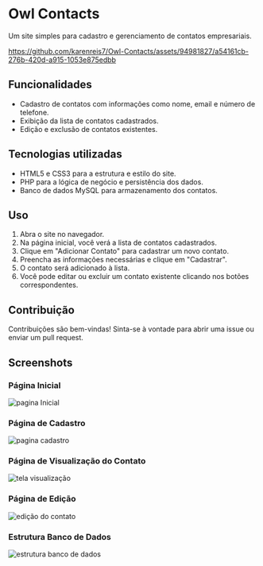# Owl Contacts

Um site simples para cadastro e gerenciamento de contatos empresariais.


https://github.com/karenreis7/Owl-Contacts/assets/94981827/a54161cb-276b-420d-a915-1053e875edbb



## Funcionalidades

- Cadastro de contatos com informações como nome, email e número de telefone.
- Exibição da lista de contatos cadastrados.
- Edição e exclusão de contatos existentes.

## Tecnologias utilizadas

- HTML5 e CSS3 para a estrutura e estilo do site.
- PHP para a lógica de negócio e persistência dos dados.
- Banco de dados MySQL para armazenamento dos contatos.

## Uso

1. Abra o site no navegador.
2. Na página inicial, você verá a lista de contatos cadastrados.
3. Clique em "Adicionar Contato" para cadastrar um novo contato.
4. Preencha as informações necessárias e clique em "Cadastrar".
5. O contato será adicionado à lista.
6. Você pode editar ou excluir um contato existente clicando nos botões correspondentes.

## Contribuição

Contribuições são bem-vindas! Sinta-se à vontade para abrir uma issue ou enviar um pull request.

## Screenshots 

### Página Inicial
![pagina Inicial](https://github.com/karenreis7/Owl-Contacts/assets/94981827/20930856-d5fd-4389-ab69-c63378aba92b)

### Página de Cadastro
![pagina cadastro](https://github.com/karenreis7/Owl-Contacts/assets/94981827/476ee9e5-cb8b-4530-b7c8-037246899ebf)

### Página de Visualização do Contato
![tela visualização](https://github.com/karenreis7/Owl-Contacts/assets/94981827/56159fa6-d4b9-422d-8444-45ff63943fec)

### Página de Edição
![edição do contato](https://github.com/karenreis7/Owl-Contacts/assets/94981827/fd9971d5-78f7-4ef3-b6ae-21f0d4a012f6)

### Estrutura Banco de Dados
![estrutura banco de dados](https://github.com/karenreis7/Owl-Contacts/assets/94981827/6712aa63-6a07-4570-a74d-bbc290d4990e)

